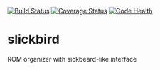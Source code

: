 [![Build Status](https://travis-ci.org/lpenz/slickbird.svg?branch=master)](https://travis-ci.org/lpenz/slickbird)
[![Coverage Status](https://coveralls.io/repos/lpenz/slickbird/badge.svg)](https://coveralls.io/r/lpenz/slickbird)
[![Code Health](https://landscape.io/github/lpenz/slickbird/master/landscape.svg?style=flat)](https://landscape.io/github/lpenz/slickbird/master)

# slickbird

ROM organizer with sickbeard-like interface

